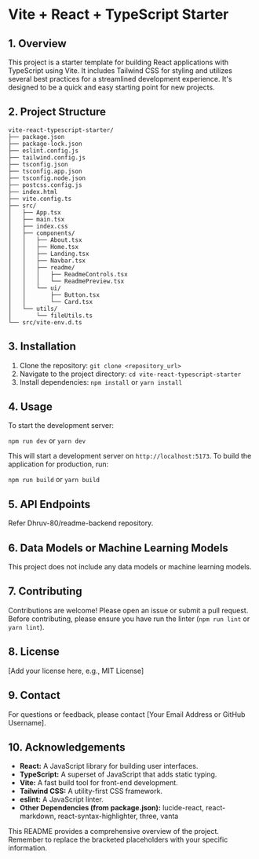 # Vite + React + TypeScript Starter

## 1. Overview

This project is a starter template for building React applications with TypeScript using Vite.  It includes Tailwind CSS for styling and utilizes several best practices for a streamlined development experience.  It's designed to be a quick and easy starting point for new projects.

## 2. Project Structure

```
vite-react-typescript-starter/
├── package.json
├── package-lock.json
├── eslint.config.js
├── tailwind.config.js
├── tsconfig.json
├── tsconfig.app.json
├── tsconfig.node.json
├── postcss.config.js
├── index.html
├── vite.config.ts
├── src/
│   ├── App.tsx
│   ├── main.tsx
│   ├── index.css
│   ├── components/
│   │   ├── About.tsx
│   │   ├── Home.tsx
│   │   ├── Landing.tsx
│   │   ├── Navbar.tsx
│   │   ├── readme/
│   │   │   ├── ReadmeControls.tsx
│   │   │   └── ReadmePreview.tsx
│   │   └── ui/
│   │       ├── Button.tsx
│   │       └── Card.tsx
│   └── utils/
│       └── fileUtils.ts
└── src/vite-env.d.ts

```

## 3. Installation

1. Clone the repository: `git clone <repository_url>`
2. Navigate to the project directory: `cd vite-react-typescript-starter`
3. Install dependencies: `npm install` or `yarn install`

## 4. Usage

To start the development server:

`npm run dev` or `yarn dev`

This will start a development server on `http://localhost:5173`.  To build the application for production, run:

`npm run build` or `yarn build`

## 5. API Endpoints

Refer Dhruv-80/readme-backend repository.

## 6. Data Models or Machine Learning Models

This project does not include any data models or machine learning models.

## 7. Contributing

Contributions are welcome! Please open an issue or submit a pull request.  Before contributing, please ensure you have run the linter (`npm run lint` or `yarn lint`).

## 8. License

[Add your license here, e.g., MIT License]

## 9. Contact

For questions or feedback, please contact [Your Email Address or GitHub Username].

## 10. Acknowledgements

* **React:**  A JavaScript library for building user interfaces.
* **TypeScript:** A superset of JavaScript that adds static typing.
* **Vite:** A fast build tool for front-end development.
* **Tailwind CSS:** A utility-first CSS framework.
* **eslint:** A JavaScript linter.
* **Other Dependencies (from package.json):** lucide-react, react-markdown, react-syntax-highlighter, three, vanta


This README provides a comprehensive overview of the project. Remember to replace the bracketed placeholders with your specific information.
